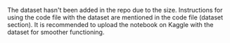 The dataset hasn't been added in the repo due to the size. Instructions for using the code file with the dataset are mentioned in the code file (dataset section). It is recommended to upload the notebook on Kaggle with the dataset for smoother functioning.
